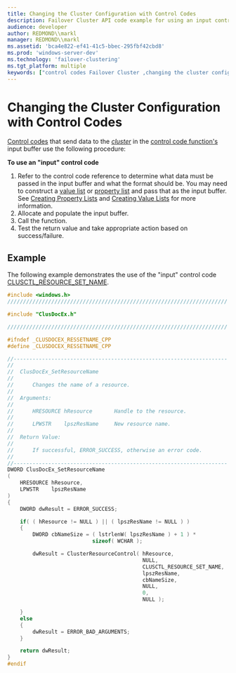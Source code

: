 ```yaml
---
title: Changing the Cluster Configuration with Control Codes
description: Failover Cluster API code example for using an input control code.
audience: developer
author: REDMOND\\markl
manager: REDMOND\\markl
ms.assetid: 'bca4e822-ef41-41c5-bbec-295fbf42cbd8'
ms.prod: 'windows-server-dev'
ms.technology: 'failover-clustering'
ms.tgt_platform: multiple
keywords: ["control codes Failover Cluster ,changing the cluster configuration"]
---
```


# Changing the Cluster Configuration with Control Codes

[Control codes](about-control-codes.md) that send data to the [*cluster*](c-gly.md#-wolf-cluster-gly) in the [control code function's](control-code-functions.md) input buffer use the following procedure:

**To use an "input" control code**

1.  Refer to the control code reference to determine what data must be passed in the input buffer and what the format should be. You may need to construct a [value list](value-lists.md) or [property list](property-lists.md) and pass that as the input buffer. See [Creating Property Lists](creating-property-lists.md) and [Creating Value Lists](creating-value-lists.md) for more information.
2.  Allocate and populate the input buffer.
3.  Call the function.
4.  Test the return value and take appropriate action based on success/failure.

## Example

The following example demonstrates the use of the "input" control code [CLUSCTL\_RESOURCE\_SET\_NAME](clusctl-resource-set-name.md).


```C++
#include <windows.h>
//////////////////////////////////////////////////////////////////////

#include "ClusDocEx.h"    

//////////////////////////////////////////////////////////////////////

#ifndef _CLUSDOCEX_RESSETNAME_CPP
#define _CLUSDOCEX_RESSETNAME_CPP

//--------------------------------------------------------------------
//
//  ClusDocEx_SetResourceName
//
//      Changes the name of a resource.
//
//  Arguments:
//
//      HRESOURCE hResource       Handle to the resource.
//
//      LPWSTR    lpszResName     New resource name.
//
//  Return Value:
//
//      If successful, ERROR_SUCCESS, otherwise an error code.
//
//--------------------------------------------------------------------
DWORD ClusDocEx_SetResourceName
(
    HRESOURCE hResource,
    LPWSTR    lpszResName
)
{
    DWORD dwResult = ERROR_SUCCESS;

    if( ( hResource != NULL ) || ( lpszResName != NULL ) )
    {
        DWORD cbNameSize = ( lstrlenW( lpszResName ) + 1 ) * 
                           sizeof( WCHAR );

        dwResult = ClusterResourceControl( hResource,
                                           NULL,
                                           CLUSCTL_RESOURCE_SET_NAME,
                                           lpszResName,
                                           cbNameSize,
                                           NULL,
                                           0,
                                           NULL );

    }
    else
    {
        dwResult = ERROR_BAD_ARGUMENTS;
    }

    return dwResult;
}
#endif
```



 

 




